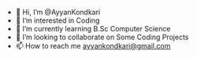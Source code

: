 - 👋 Hi, I’m @AyyanKondkari
- 👀 I’m interested in Coding
- 🌱 I’m currently learning B.Sc Computer Science
- 💞️ I’m looking to collaborate on Some Coding Projects
- 📫 How to reach me ayyankondkari@gmail.com

<!---
AyyanKondkari/AyyanKondkari is a ✨ special ✨ repository because its `README.md` (this file) appears on your GitHub profile.
You can click the Preview link to take a look at your changes.
--->
